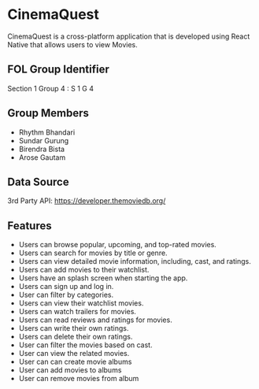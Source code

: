 # CinemaQuest

CinemaQuest is a cross-platform application that is developed using React Native that allows users to view Movies.

## FOL Group Identifier

Section 1 Group 4 : S 1 G 4

## Group Members

- Rhythm Bhandari
- Sundar Gurung
- Birendra Bista
- Arose Gautam

## Data Source

3rd Party API: https://developer.themoviedb.org/

## Features

- Users can browse popular, upcoming, and top-rated movies.
- Users can search for movies by title or genre.
- Users can view detailed movie information, including, cast, and ratings.
- Users can add movies to their watchlist.
- Users have an splash screen when starting the app.
- Users can sign up and log in.
- User can filter by categories.
- Users can view their watchlist movies.
- Users can watch trailers for movies.
- Users can read reviews and ratings for movies.
- Users can write their own ratings.
- Users can delete their own ratings.
- User can filter the movies based on cast.
- User can view the related movies.
-  User can can create movie albums
-  User can add movies to albums
-  User can remove movies from album
